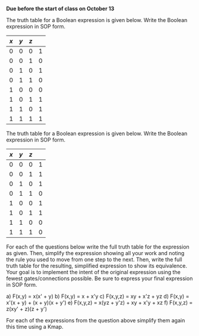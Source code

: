 **Due before the start of class on October 13**

The truth table for a Boolean expression is given below. Write the Boolean expression in SOP form.

| *x*  | *y*  | *z*  |      |
| ---- | ---- | ---- | ---- |
| 0    | 0    | 0    | 1    |
| 0    | 0    | 1    | 0    |
| 0    | 1    | 0    | 1    |
| 0    | 1    | 1    | 0    |
| 1    | 0    | 0    | 0    |
| 1    | 0    | 1    | 1    |
| 1    | 1    | 0    | 1    |
| 1    | 1    | 1    | 1    |

The truth table for a Boolean expression is given below. Write the Boolean expression in SOP form.

| *x*  | *y*  | *z*  |      |
| ---- | ---- | ---- | ---- |
| 0    | 0    | 0    | 1    |
| 0    | 0    | 1    | 1    |
| 0    | 1    | 0    | 1    |
| 0    | 1    | 1    | 0    |
| 1    | 0    | 0    | 1    |
| 1    | 0    | 1    | 1    |
| 1    | 1    | 0    | 0    |
| 1    | 1    | 1    | 0    |

For each of the questions below write the full truth table for the expression as given. Then, simplify the expression showing all your work and noting the rule you used to move from one step to the next. Then, write the full truth table for the resulting, simplified expression to show its equivalence. Your goal is to implement the intent of the original expression using the fewest gates/connections possible. Be sure to express your final expression in SOP form.

   a) F(x,y) = x(x' + y)
   b) F(x,y) = x + x'y
   c) F(x,y,z) = xy + x'z + yz
   d) F(x,y) = x'(x + y) + (x + y)(x + y')
   e) F(x,y,z) = x(yz + y'z) + xy + x'y + xz
   f) F(x,y,z) = z(xy' + z)(z + y')

For each of the expressions from the question above simplify them again this time using a Kmap.
